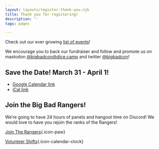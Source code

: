```yaml
---
layout: layouts/register-thank-you.njk
title: Thank you for registering!
description: ''
tags: pages

---
```

Check out our ever growing [list of events](/events)!

We encourage you to back our fundraiser and follow and promote us on mastodon [@bigbadcon@dice.camp](https://dice.camp/@robindlaws/109819027187621882) and twitter [@bigbadcon](https://twitter.com/bigbadcon)!

## Save the Date! March 31 - April 1!

<!-- Created via http://icalgen.yc.sg -->

* [Google Calendar link](https://calendar.google.com/calendar/render?action=TEMPLATE&dates=20230401T020000Z%2F20230402T020000Z&details=Join%20us%20for%20Big%20Bad%20Online%2C%2024%20hours%20of%20panels%20with%20amazing%20game%20designers%20and%20industry%20professionals%20on%20our%20Twitch%20channel%20and%20our%20discord.%20https%3A%2F%2Fwww.bigbadcon.com&location=&text=Big%20Bad%20Online%202023)
* [iCal link](http://icalgen.yc.sg/?sub=Big+Bad+Online+2023&det=Join+us+for+Big+Bad+Online%2C+24+hours+of+panels+with+amazing+game+designers+and+industry+professionals+on+our+Twitch+channel+and+our+discord.+https%3A%2F%2Fwww.bigbadcon.com&tz=America%2FDawson&allday=false&sd=Mar+31%2C+2023&st=6%3A00+PM&ed=Apr+1%2C+2023&et=6%3A00+PM&venue=&isub=true&idt=true&iv=true&dl=1)

## Join the Big Bad Rangers!

We’re going to have 24 hours of panels and hangout time on Discord! We would love to have you rejoin the ranks of the Rangers!

[Join The Rangers](/rangers){.icon-paw}

[Volunteer Shifts](/volunteer-shifts){.icon-calendar-clock}